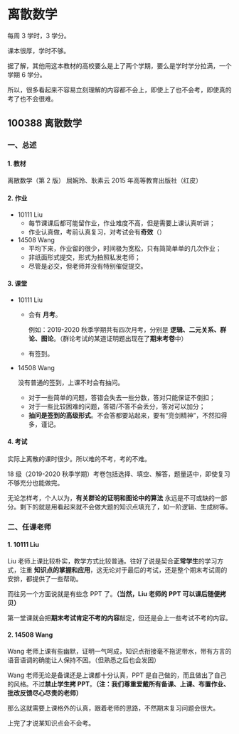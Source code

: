 # 离散数学

每周 3 学时，3 学分。

课本很厚，学时不够。

据了解，其他用这本教材的高校要么是上了两个学期，要么是学时学分拉满，一个学期 6 学分。

所以，很多看起来不容易立刻理解的内容都不会上，即使上了也不会考，即使真的考了也不会很难。

## 100388 离散数学

### 一、总述

#### 1. 教材

离散数学（第 2 版） 屈婉玲、耿素云 2015 年高等教育出版社（红皮）

#### 2. 作业

* 10111 Liu
  * 每节课课后都可能留作业，作业难度不高，但是需要上课认真听讲；
  * 作业认真做，考前认真复习，对考试会有**奇效**（）
* 14508 Wang
  * 平均下来，作业留的很少，时间极为宽松，只有简简单单的几次作业；
  * 非纸面形式提交，形式为拍照私发老师；
  * 尽管是必交，但老师并没有特别催促提交。

#### 3. 课堂

* 10111 Liu

  * 会有 **月考**。

    例如：2019-2020 秋季学期共有四次月考，分别是 **逻辑、二元关系、群论、图论**。（群论考试的某道证明题出现在了**期末考卷**中）

  * 有签到。
* 14508 Wang

  没有普通的签到，上课不时会有抽问。

  * 对于一些简单的问题，答错会失去一些分数，答对只能保证不倒扣；
  * 对于一些比较困难的问题，答错/不答不会丢分，答对可以加分；
  * **抽问是签到的高级形式**。不会答都要站起来，要有“亮剑精神”，不然扣得多，谨记。

#### 4. 考试

实际上离散的课时很少。所以难的不考，考的不难。

18 级（2019-2020 秋季学期）考卷包括选择、填空、解答，题量适中，即使复习不够充分也能做完。

无论怎样考，个人以为，**有关群论的证明和图论中的算法** 永远是不可或缺的一部分。剩下的就是用看起来就不会做大题的知识点填充了，如一阶逻辑、生成树等。

### 二、任课老师

#### 1. 10111 Liu

Liu 老师上课比较朴实，教学方式比较普通。往好了说是契合**正常学生**的学习方式，注重 **知识点的掌握和应用**，这无论对于最后的考试，还是整个期末考试周的安排，都提供了一些帮助。

而往另一个方面说就是有些念 PPT 了。**（当然，Liu 老师的 PPT 可以课后随便拷贝）**

第一堂课就会把**期末考试肯定不考的内容**敲定，但还是会上一些考试不考的内容。

#### 2. 14508 Wang

Wang 老师上课有些幽默，证明一气呵成，知识点衔接毫不拖泥带水，带有方言的语音语调的确能让人保持不困。（但熟悉之后也会发困）

Wang 老师无论是备课还是上课都十分认真，PPT 是自己做的，而且做出了自己的风格。不过**禁止学生拷 PPT**。**（注：我们尊重爱戴所有备课、上课、布置作业、批改反馈尽心尽责的老师）**

那么这就需要上课格外的认真，跟着老师的思路，不然期末复习问题会很大。

上完了才说某知识点会不会考。
